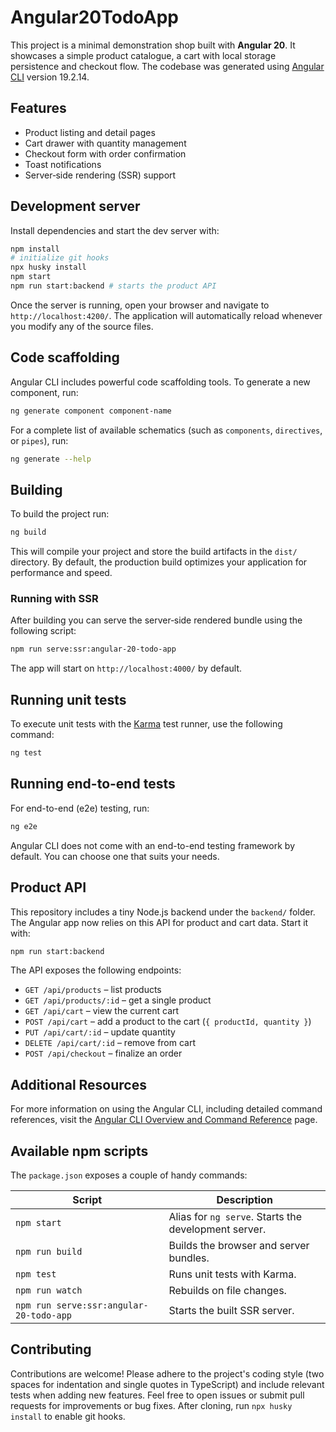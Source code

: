 # Angular20TodoApp

This project is a minimal demonstration shop built with **Angular 20**. It
showcases a simple product catalogue, a cart with local storage persistence and
checkout flow. The codebase was generated using
[Angular CLI](https://github.com/angular/angular-cli) version 19.2.14.

## Features

- Product listing and detail pages
- Cart drawer with quantity management
- Checkout form with order confirmation
- Toast notifications
- Server‑side rendering (SSR) support

## Development server

Install dependencies and start the dev server with:

```bash
npm install
# initialize git hooks
npx husky install
npm start
npm run start:backend # starts the product API
```

Once the server is running, open your browser and navigate to `http://localhost:4200/`. The application will automatically reload whenever you modify any of the source files.

## Code scaffolding

Angular CLI includes powerful code scaffolding tools. To generate a new component, run:

```bash
ng generate component component-name
```

For a complete list of available schematics (such as `components`, `directives`, or `pipes`), run:

```bash
ng generate --help
```

## Building

To build the project run:

```bash
ng build
```

This will compile your project and store the build artifacts in the `dist/` directory. By default, the production build optimizes your application for performance and speed.

### Running with SSR

After building you can serve the server‑side rendered bundle using the following
script:

```bash
npm run serve:ssr:angular-20-todo-app
```

The app will start on `http://localhost:4000/` by default.

## Running unit tests

To execute unit tests with the [Karma](https://karma-runner.github.io) test runner, use the following command:

```bash
ng test
```

## Running end-to-end tests

For end-to-end (e2e) testing, run:

```bash
ng e2e
```

Angular CLI does not come with an end-to-end testing framework by default. You can choose one that suits your needs.

## Product API

This repository includes a tiny Node.js backend under the `backend/` folder. The Angular app now relies on this API for product and cart data. Start it with:

```bash
npm run start:backend
```

The API exposes the following endpoints:

- `GET /api/products` – list products
- `GET /api/products/:id` – get a single product
- `GET /api/cart` – view the current cart
- `POST /api/cart` – add a product to the cart (`{ productId, quantity }`)
- `PUT /api/cart/:id` – update quantity
- `DELETE /api/cart/:id` – remove from cart
- `POST /api/checkout` – finalize an order

## Additional Resources

For more information on using the Angular CLI, including detailed command references, visit the [Angular CLI Overview and Command Reference](https://angular.dev/tools/cli) page.

## Available npm scripts

The `package.json` exposes a couple of handy commands:

| Script | Description |
| ------ | ----------- |
| `npm start` | Alias for `ng serve`. Starts the development server. |
| `npm run build` | Builds the browser and server bundles. |
| `npm test` | Runs unit tests with Karma. |
| `npm run watch` | Rebuilds on file changes. |
| `npm run serve:ssr:angular-20-todo-app` | Starts the built SSR server. |

## Contributing

Contributions are welcome! Please adhere to the project's coding style (two
spaces for indentation and single quotes in TypeScript) and include relevant
tests when adding new features. Feel free to open issues or submit pull
requests for improvements or bug fixes.
After cloning, run `npx husky install` to enable git hooks.
